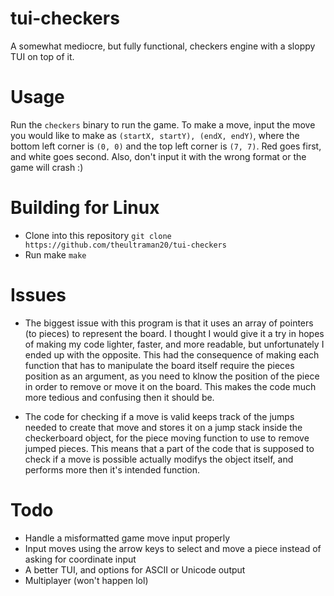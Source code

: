 # tui-checkers
A somewhat mediocre, but fully functional, checkers engine with a sloppy TUI on top of it. 

# Usage
Run the `checkers` binary to run the game. To make a move, input the move you would like to make as `(startX, startY), (endX, endY)`, where the bottom left corner is `(0, 0)` and the top left corner is `(7, 7)`. Red goes first, and white goes second. Also, don't input it with the wrong format or the game will crash :)

# Building for Linux
- Clone into this repository
`git clone https://github.com/theultraman20/tui-checkers`
- Run make
`make`

# Issues
- The biggest issue with this program is that it uses an array of pointers (to pieces) to represent the board. I thought I would give it a try in hopes of making my code lighter, faster, and more readable, but unfortunately I ended up with the opposite. This had the consequence of making each function that has to manipulate the board itself require the pieces position as an argument, as you need to klnow the position of the piece in order to remove or move it on the board. This makes the code much more tedious and confusing then it should be. 

- The code for checking if a move is valid keeps track of the jumps needed to create that move and stores it on a jump stack inside the checkerboard object, for the piece moving function to use to remove jumped pieces. This means that a part of the code that is supposed to check if a move is possible actually modifys the object itself, and performs more then it's intended function. 

# Todo
- Handle a misformatted game move input properly
- Input moves using the arrow keys to select and move a piece instead of asking for coordinate input
- A better TUI, and options for ASCII or Unicode output
- Multiplayer (won't happen lol)
